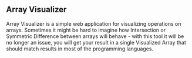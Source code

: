 ## Array Visualizer
Array Visualizer is a simple web application for visualizing operations on arrays. Sometimes it might be hard to imagine how Intersection or Symmetric Difference between arrays will behave - with this tool it will be no longer an issue, you will get your result in a single Visualized Array that should match results in most of the programming languages.

